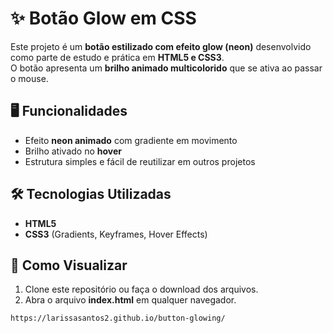 # ✨ Botão Glow em CSS

Este projeto é um **botão estilizado com efeito glow (neon)** desenvolvido como parte de estudo e prática em **HTML5 e CSS3**.  
O botão apresenta um **brilho animado multicolorido** que se ativa ao passar o mouse.

## 🖥️ Funcionalidades
- Efeito **neon animado** com gradiente em movimento  
- Brilho ativado no **hover**  
- Estrutura simples e fácil de reutilizar em outros projetos  

## 🛠️ Tecnologias Utilizadas
- **HTML5**  
- **CSS3** (Gradients, Keyframes, Hover Effects)  

## 👀 Como Visualizar
1. Clone este repositório ou faça o download dos arquivos.  
2. Abra o arquivo **index.html** em qualquer navegador.  

```bash
https://larissasantos2.github.io/button-glowing/

